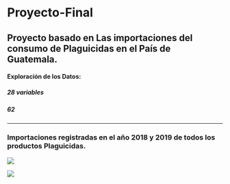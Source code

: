# **Proyecto-Final**
Proyecto basado en Las importaciones del consumo de Plaguicidas en el País de Guatemala.
---
#### Exploración de los Datos:
##### 28 variables
##### 62

---
### Importaciones registradas en el año 2018 y 2019 de todos los productos Plaguicidas.

![](https://i.imgur.com/52phGW2.png)

![](https://i.imgur.com/iPgCDvs.png)

